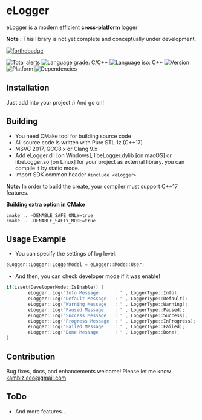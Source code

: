 # eLogger
eLogger is a modern efficient **cross-platform** logger

**Note :** This library is not yet complete and conceptually under development.

[![forthebadge](https://forthebadge.com/images/badges/made-with-c-plus-plus.svg)](https://forthebadge.com)

[![Total alerts](https://img.shields.io/lgtm/alerts/g/Kambiz-Asadzadeh/Kavenegar.svg?logo=lgtm&logoWidth=18)](https://lgtm.com/projects/g/Kambiz-Asadzadeh/RestService/alerts/)
[![Language grade: C/C++](https://img.shields.io/lgtm/grade/cpp/g/Kambiz-Asadzadeh/Kavenegar.svg?logo=lgtm&logoWidth=18)](https://lgtm.com/projects/g/Kambiz-Asadzadeh/RestService/context:cpp)
![Language iso: C++](https://img.shields.io/badge/C%2B%2B-17-blue)
![Version](https://img.shields.io/badge/Version-0.4-lightgrey)
![Platform](https://img.shields.io/badge/Platform-Windows%20%7C%20macOS%20%7C%20Linux%20%7C%20iOS%20%7C%20Android%20%7C%20Web-lightgrey)
![Dependencies](https://img.shields.io/badge/dependencies-Curl%20%7C%20RapidJson-yellow)

## Installation
<p>
Just add into your project :) And go on!
</p>

## Building

- You need CMake tool for building source code
- All source code is written with Pure STL 1z (C++17)
- MSVC 2017, GCC8.x or Clang 9.x
- Add eLogger.dll [on Windows], libeLogger.dylib [on macOS] or libeLogger.so [on Linux] for your project as external library. you can compile it by static mode.
- Import SDK common header ```#include <eLogger>```

**Note:** In order to build the create, your compiler must support C++17 features.

**Building extra option in CMake**
```
cmake .. -DENABLE_SAFE_ONLY=true 
cmake .. -DENABLE_SAFTY_MODE=true 
```

## Usage Example

- You can specify the settings of log level:

```cpp
eLogger::Logger::LoggerModel = eLogger::Mode::User;
```

- And then, you can check developer mode if it was enable!

```cpp
if(isset(DeveloperMode::IsEnable)) {
        eLogger::Log("Info Message      : " , LoggerType::Info);
        eLogger::Log("Default Message   : " , LoggerType::Default);
        eLogger::Log("Warning Message   : " , LoggerType::Warning);
        eLogger::Log("Paused Message    : " , LoggerType::Paused);
        eLogger::Log("Success Message   : " , LoggerType::Success);
        eLogger::Log("Progress Message  : " , LoggerType::InProgress);
        eLogger::Log("Failed Message    : " , LoggerType::Failed);
        eLogger::Log("Done Message      : " , LoggerType::Done);
}
```

## Contribution
Bug fixes, docs, and enhancements welcome! Please let me know kambiz.ceo@gmail.com

## **ToDo**
 * And more features...
